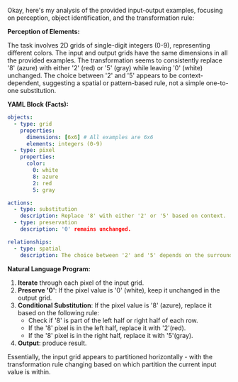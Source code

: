Okay, here's my analysis of the provided input-output examples, focusing on perception, object identification, and the transformation rule:

**Perception of Elements:**

The task involves 2D grids of single-digit integers (0-9), representing different colors. The input and output grids have the same dimensions in all the provided examples. The transformation seems to consistently replace '8' (azure) with either '2' (red) or '5' (gray) while leaving '0' (white) unchanged. The choice between '2' and '5' appears to be context-dependent, suggesting a spatial or pattern-based rule, not a simple one-to-one substitution.

**YAML Block (Facts):**


```yaml
objects:
  - type: grid
    properties:
      dimensions: [6x6] # All examples are 6x6
      elements: integers (0-9)
  - type: pixel
    properties:
      color:
        0: white
        8: azure
        2: red
        5: gray

actions:
  - type: substitution
    description: Replace '8' with either '2' or '5' based on context.
  - type: preservation
    description: '0' remains unchanged.

relationships:
  - type: spatial
    description: The choice between '2' and '5' depends on the surrounding pixels or a larger pattern.
```


**Natural Language Program:**

1.  **Iterate** through each pixel of the input grid.
2.  **Preserve '0'**: If the pixel value is '0' (white), keep it unchanged in the output grid.
3.  **Conditional Substitution**: If the pixel value is '8' (azure), replace it based on the following rule:
      - Check if '8' is part of the left half or right half of each row.
      - If the '8' pixel is in the left half, replace it with '2'(red).
      - If the '8' pixel is in the right half, replace it with '5'(gray).
4. **Output**: produce result.

Essentially, the input grid appears to partitioned horizontally - with the transformation rule changing based on which partition the current input value is within.
